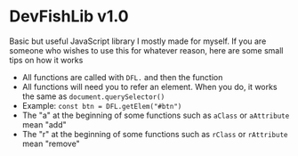 # DevFishLib v1.0
Basic but useful JavaScript library I mostly made for myself. 
If you are someone who wishes to use this for whatever reason, here are some small tips on how it works

- All functions are called with `DFL.` and then the function
- All functions will need you to refer an element. When you do, it works the same as `document.querySelector()`
- Example: `const btn = DFL.getElem("#btn")`
- The "a" at the beginning of some functions such as `aClass` or `aAttribute` mean "add"
- The "r" at the beginning of some functions such as `rClass` or `rAttribute` mean "remove"
